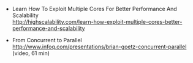 * Learn How To Exploit Multiple Cores For Better Performance And Scalability
<br>http://highscalability.com/learn-how-exploit-multiple-cores-better-performance-and-scalability

* From Concurrent to Parallel
<br>http://www.infoq.com/presentations/brian-goetz-concurrent-parallel (video, 61 min)

